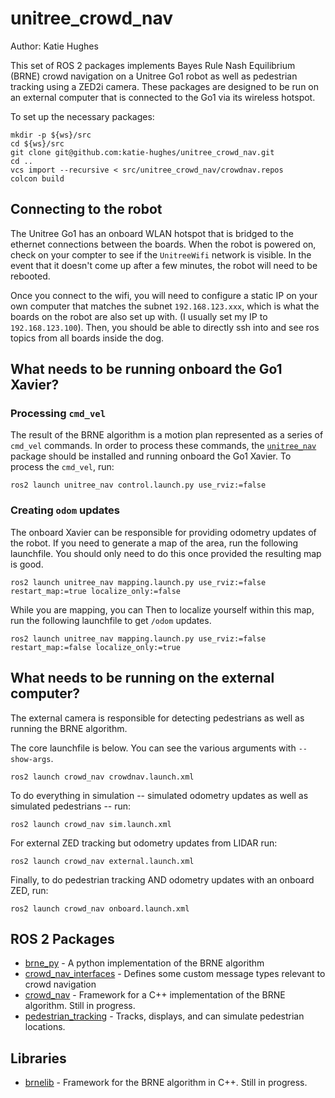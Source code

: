 # unitree_crowd_nav
Author: Katie Hughes

This set of ROS 2 packages implements Bayes Rule Nash Equilibrium (BRNE) crowd navigation on a Unitree Go1 robot as well as pedestrian tracking using a ZED2i camera. These packages are designed to be run on an external computer that is connected to the Go1 via its wireless hotspot.

To set up the necessary packages:
```
mkdir -p ${ws}/src
cd ${ws}/src
git clone git@github.com:katie-hughes/unitree_crowd_nav.git
cd ..
vcs import --recursive < src/unitree_crowd_nav/crowdnav.repos
colcon build
```

## Connecting to the robot
The Unitree Go1 has an onboard WLAN hotspot that is bridged to the ethernet connections between the boards. When the robot is powered on, check on your compter to see if the `UnitreeWifi` network is visible. In the event that it doesn't come up after a few minutes, the robot will need to be rebooted.

Once you connect to the wifi, you will need to configure a static IP on your own computer that matches the subnet `192.168.123.xxx`, which is what the boards on the robot are also set up with. (I usually set my IP to `192.168.123.100`). Then, you should be able to directly ssh into and see ros topics from all boards inside the dog.

## What needs to be running onboard the Go1 Xavier?
### Processing `cmd_vel`
The result of the BRNE algorithm is a motion plan represented as a series of `cmd_vel` commands. In order to process these commands, the [`unitree_nav`](https://github.com/ngmor/unitree_nav) package should be installed and running onboard the Go1 Xavier. To process the `cmd_vel`, run:
```
ros2 launch unitree_nav control.launch.py use_rviz:=false
```
### Creating `odom` updates
The onboard Xavier can be responsible for providing odometry updates of the robot. If you need to generate a map of the area, run the following launchfile. You should only need to do this once provided the resulting map is good.
```
ros2 launch unitree_nav mapping.launch.py use_rviz:=false restart_map:=true localize_only:=false
```
While you are mapping, you can 
Then to localize yourself within this map, run the following launchfile to get `/odom` updates.
```
ros2 launch unitree_nav mapping.launch.py use_rviz:=false restart_map:=false localize_only:=true
```

## What needs to be running on the external computer?

The external camera is responsible for detecting pedestrians as well as running the BRNE algorithm. 

The core launchfile is below. You can see the various arguments with `--show-args`.
```
ros2 launch crowd_nav crowdnav.launch.xml
```


To do everything in simulation -- simulated odometry updates as well as simulated pedestrians -- run:
```
ros2 launch crowd_nav sim.launch.xml
```

For external ZED tracking but odometry updates from LIDAR run:
```
ros2 launch crowd_nav external.launch.xml
```

Finally, to do pedestrian tracking AND odometry updates with an onboard ZED, run:
```
ros2 launch crowd_nav onboard.launch.xml
```


## ROS 2 Packages
- [brne_py](brne_py) - A python implementation of the BRNE algorithm
- [crowd_nav_interfaces](crowd_nav_interfaces) - Defines some custom message types relevant to crowd navigation
- [crowd_nav](crowd_nav) - Framework for a C++ implementation of the BRNE algorithm. Still in progress.
- [pedestrian_tracking](pedestrian_tracking) - Tracks, displays, and can simulate pedestrian locations.

## Libraries
- [brnelib](brnelib) - Framework for the BRNE algorithm in C++. Still in progress.